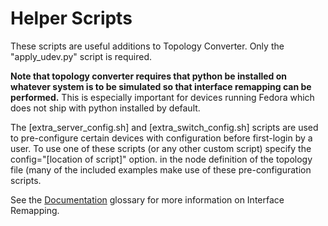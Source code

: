 # Helper Scripts
These scripts are useful additions to Topology Converter. Only the "apply_udev.py" script is required.

**Note that topology converter requires that python be installed on whatever system is to be simulated so that interface remapping can be performed.** This is especially important for devices running Fedora which does not ship with python installed by default. 

The [extra_server_config.sh] and [extra_switch_config.sh] scripts are used to pre-configure certain devices with configuration before first-login by a user. To use one of these scripts (or any other custom script) specify the config="[location of script]" option. in the node definition of the topology file (many of the included examples make use of these pre-configuration scripts.

See the [Documentation](../documentation/) glossary for more information on Interface Remapping.

